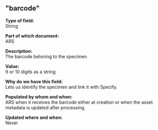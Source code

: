 ## "barcode"

**Type of field:**  
String  

**Part of which document:**  
ARS

**Description:**  
The barcode beloning to the specimen 

**Value:**  
 9 or 10 digits as a string

**Why do we have this field:**  
Lets us identify the specimen and link it with Specify.

**Populated by whom and when:**  
ARS when it receives the barcode either at creation or when the asset metadata is updated after processing.

**Updated where and when:**  
Never

